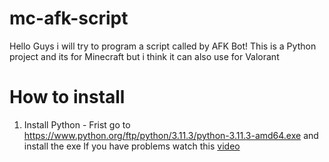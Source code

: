 # mc-afk-script
Hello Guys i will try to program a script called by AFK Bot! This is a Python project and its for Minecraft but i think it can also use for Valorant
# How to install
1. Install Python - Frist go to https://www.python.org/ftp/python/3.11.3/python-3.11.3-amd64.exe and install the exe If you have problems watch this [video](https://youtu.be/yivyNCtVVDk)
